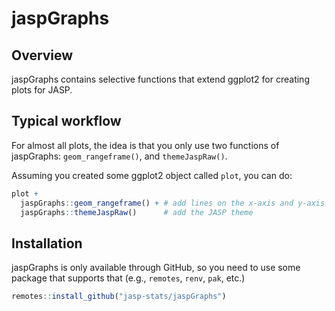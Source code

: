 # jaspGraphs


## Overview

jaspGraphs contains selective functions that extend ggplot2 for creating plots for JASP.


## Typical workflow

For almost all plots, the idea is that you only use two functions of jaspGraphs: `geom_rangeframe()`, and `themeJaspRaw()`.

Assuming you created some ggplot2 object called `plot`, you can do:
```r
plot +
  jaspGraphs::geom_rangeframe() + # add lines on the x-axis and y-axis
  jaspGraphs::themeJaspRaw()      # add the JASP theme
```

## Installation
jaspGraphs is only available through GitHub, so you need to use some package that supports that (e.g., `remotes`, `renv`, `pak`, etc.)
```r
remotes::install_github("jasp-stats/jaspGraphs")
```
